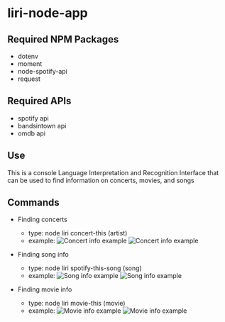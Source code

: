 # liri-node-app

## Required NPM Packages

* dotenv
* moment
* node-spotify-api
* request

## Required APIs 

* spotify api
* bandsintown api
* omdb api

## Use

This is a console Language Interpretation and Recognition Interface that can be used to find information on concerts, movies, and songs

## Commands

* Finding concerts
    * type: node liri concert-this (artist)
    * example: 
    ![Concert info example](/images/concert_example)
    ![Concert info example](/images/concert_example2)

* Finding song info
    * type: node liri spotify-this-song (song)
    * example: 
    ![Song info example](/images/song_example)
    ![Song info example](/images/song_example2)

* Finding movie info
    * type: node liri movie-this (movie)
    * example:
    ![Movie info example](/images/movie_example)
    ![Movie info example](/images/movie_example2)